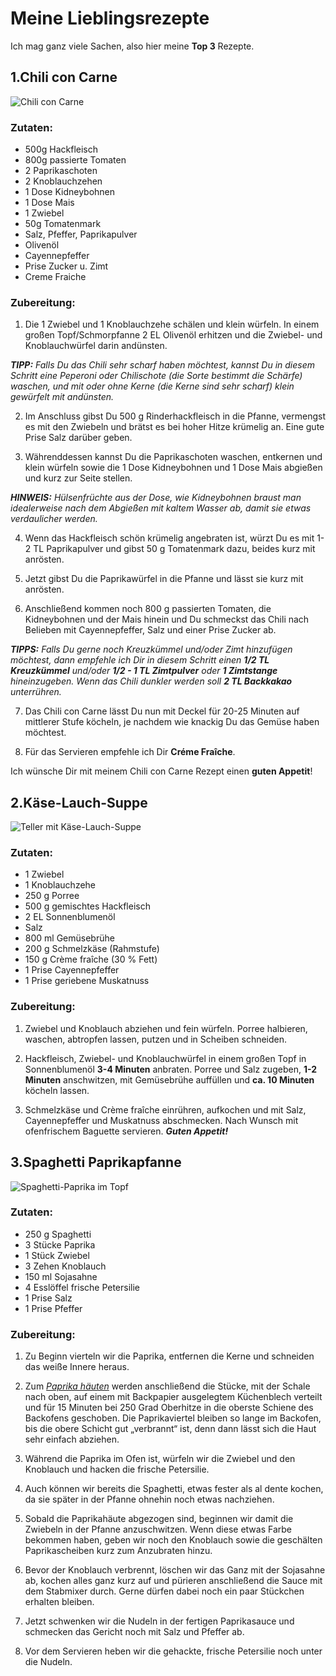 
# Meine Lieblingsrezepte

Ich mag ganz viele Sachen, also hier meine **Top 3** Rezepte.

## 1.Chili con Carne

![Chili con Carne](https://emmikochteinfach.de/wp-content/uploads/2022/02/Chili-con-Carne-Rezept-schnell-und-einfach-1-768x512.webp)

### Zutaten:

- 500g Hackfleisch
- 800g passierte Tomaten
- 2 Paprikaschoten
- 2 Knoblauchzehen
- 1 Dose Kidneybohnen
- 1 Dose Mais
- 1 Zwiebel
- 50g Tomatenmark
- Salz, Pfeffer, Paprikapulver
- Olivenöl
- Cayennepfeffer
- Prise Zucker u. Zimt
- Creme Fraiche

### Zubereitung:

1. Die 1 Zwiebel und 1 Knoblauchzehe schälen und klein würfeln. In einem großen Topf/Schmorpfanne 2 EL Olivenöl erhitzen und die Zwiebel- und Knoblauchwürfel darin andünsten.

***TIPP:*** *Falls Du das Chili sehr scharf haben möchtest, kannst Du in diesem Schritt eine Peperoni oder Chilischote (die Sorte bestimmt die Schärfe) waschen, und mit oder ohne Kerne (die Kerne sind sehr scharf) klein gewürfelt mit andünsten.*

2. Im Anschluss gibst Du 500 g Rinderhackfleisch in die Pfanne, vermengst es mit den Zwiebeln und brätst es bei hoher Hitze krümelig an. Eine gute Prise Salz darüber geben.

3. Währenddessen kannst Du die Paprikaschoten waschen, entkernen und klein würfeln sowie die 1 Dose Kidneybohnen und 1 Dose Mais abgießen und kurz zur Seite stellen.

***HINWEIS:*** *Hülsenfrüchte aus der Dose, wie Kidneybohnen braust man idealerweise nach dem Abgießen mit kaltem Wasser ab, damit sie etwas verdaulicher werden.*

4. Wenn das Hackfleisch schön krümelig angebraten ist, würzt Du es mit 1-2 TL Paprikapulver und gibst 50 g Tomatenmark dazu, beides kurz mit anrösten. 

5. Jetzt gibst Du die Paprikawürfel in die Pfanne und lässt sie kurz mit anrösten.

6. Anschließend kommen noch 800 g passierten Tomaten, die Kidneybohnen und der Mais hinein und Du schmeckst das Chili nach Belieben mit Cayennepfeffer, Salz und einer Prise Zucker ab.

***TIPPS:*** *Falls Du gerne noch Kreuzkümmel und/oder Zimt hinzufügen möchtest, dann empfehle ich Dir in diesem Schritt einen **1/2 TL Kreuzkümmel** und/oder **1/2 - 1 TL Zimtpulver** oder **1 Zimtstange** hineinzugeben. Wenn das Chili dunkler werden soll **2 TL Backkakao** unterrühren.*

7. Das Chili con Carne lässt Du nun mit Deckel für 20-25 Minuten auf mittlerer Stufe köcheln, je nachdem wie knackig Du das Gemüse haben möchtest. 

8. Für das Servieren empfehle ich Dir **Créme Fraîche**.

Ich wünsche Dir mit meinem Chili con Carne Rezept einen **guten Appetit**!

## 2.Käse-Lauch-Suppe

![Teller mit Käse-Lauch-Suppe](https://www.einfachkochen.de/sites/einfachkochen.de/files/styles/768_576/public/2021-05/kaese_lauch_suppe_mit_hackfleisch_1_0.jpg?h=a1e1a043&itok=2E3jtIYq)

### Zutaten:

- 1 Zwiebel
- 1 Knoblauchzehe
- 250 g Porree
- 500 g gemischtes Hackfleisch
- 2 EL Sonnenblumenöl
- Salz
- 800 ml Gemüsebrühe
- 200 g Schmelzkäse (Rahmstufe)
- 150 g Crème fraîche (30 % Fett)
- 1 Prise Cayennepfeffer
- 1 Prise geriebene Muskatnuss

### Zubereitung:

1. Zwiebel und Knoblauch abziehen und fein würfeln. Porree halbieren, waschen, abtropfen lassen, putzen und in Scheiben schneiden.

2. Hackfleisch, Zwiebel- und Knoblauchwürfel in einem großen Topf in Sonnenblumenöl **3-4 Minuten** anbraten. Porree und Salz zugeben, **1-2 Minuten** anschwitzen, mit Gemüsebrühe auffüllen und **ca. 10 Minuten** köcheln lassen.

3. Schmelzkäse und Crème fraîche einrühren, aufkochen und mit Salz, Cayennepfeffer und Muskatnuss abschmecken. Nach Wunsch mit ofenfrischem Baguette servieren. ***Guten Appetit!***

## 3.Spaghetti Paprikapfanne

![Spaghetti-Paprika im Topf](https://www.wir-essen-gesund.de/wp-content/uploads/2018/06/Spaghetti-Paprikapfanne-3.jpg)

### Zutaten:

- 250 g Spaghetti
- 3 Stücke Paprika
- 1 Stück Zwiebel
- 3 Zehen Knoblauch
- 150 ml Sojasahne
- 4 Esslöffel frische Petersilie
- 1 Prise Salz
- 1 Prise Pfeffer

### Zubereitung:

1. Zu Beginn vierteln wir die Paprika, entfernen die Kerne und schneiden das weiße Innere heraus.

2. Zum *[Paprika häuten](https://www.wir-essen-gesund.de/paprika-haeuten/ "Hier findest du eine Anleitung")* werden anschließend die Stücke, mit der Schale nach oben, auf einem mit Backpapier ausgelegtem Küchenblech verteilt und für 15 Minuten bei 250 Grad Oberhitze in die oberste Schiene des Backofens geschoben. Die Paprikaviertel bleiben so lange im Backofen, bis die obere Schicht gut „verbrannt“ ist, denn dann lässt sich die Haut sehr einfach abziehen.

3. Während die Paprika im Ofen ist, würfeln wir die Zwiebel und den Knoblauch und hacken die frische Petersilie.

4. Auch können wir bereits die Spaghetti, etwas fester als al dente kochen, da sie später in der Pfanne ohnehin noch etwas nachziehen.

5. Sobald die Paprikahäute abgezogen sind, beginnen wir damit die Zwiebeln in der Pfanne anzuschwitzen. Wenn diese etwas Farbe bekommen haben, geben wir noch den Knoblauch sowie die geschälten Paprikascheiben kurz zum Anzubraten hinzu.

6. Bevor der Knoblauch verbrennt, löschen wir das Ganz mit der Sojasahne ab, kochen alles ganz kurz auf und pürieren anschließend die Sauce mit dem Stabmixer durch. Gerne dürfen dabei noch ein paar Stückchen erhalten bleiben.

7. Jetzt schwenken wir die Nudeln in der fertigen Paprikasauce und schmecken das Gericht noch mit Salz und Pfeffer ab.

8. Vor dem Servieren heben wir die gehackte, frische Petersilie noch unter die Nudeln.

